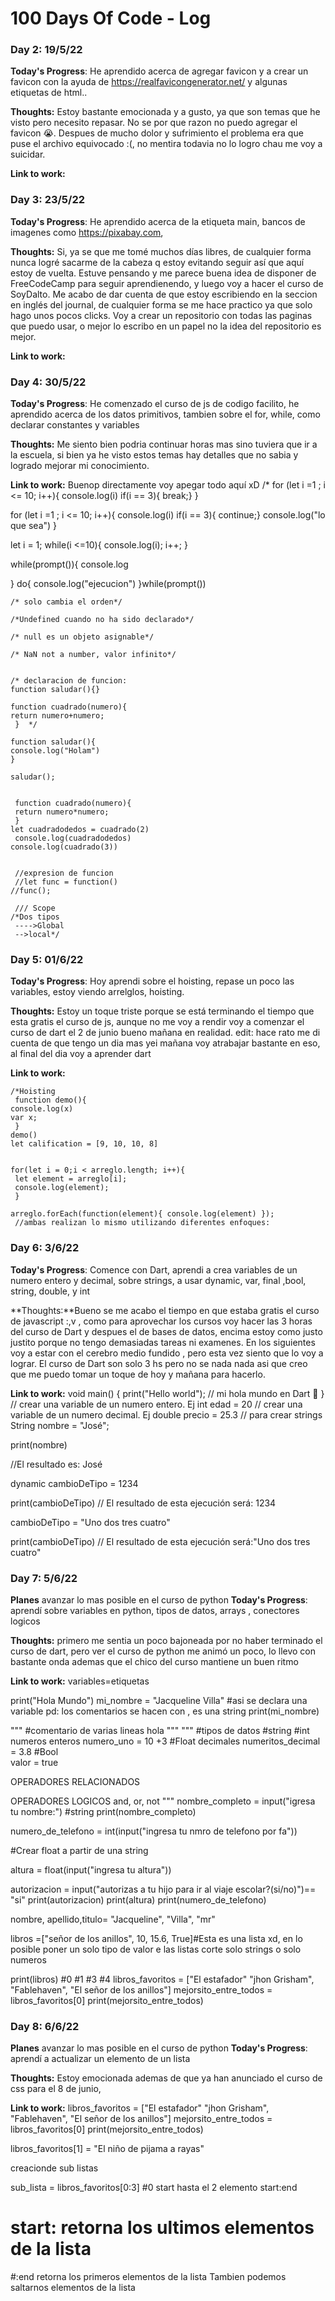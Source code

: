 # 100 Days Of Code - Log

### Day 2:  19/5/22

**Today's Progress**: He aprendido acerca de agregar favicon y a crear un favicon con la ayuda de https://realfavicongenerator.net/ y algunas etiquetas de html..

**Thoughts:** Estoy bastante emocionada y a gusto, ya que son temas que he visto pero necesito repasar. No se por que razon no puedo agregar el favicon 😭. Despues de mucho dolor y sufrimiento el problema era que puse el archivo equivocado :(, no mentira todavia no lo logro chau me voy a suicidar.

**Link to work:**
 
### Day 3:  23/5/22

**Today's Progress**: He aprendido acerca de la etiqueta main, bancos de imagenes como https://pixabay.com,

**Thoughts:** Si, ya se que me tomé muchos días libres, de cualquier forma nunca logré sacarme de la cabeza q estoy evitando seguir así que aquí estoy de vuelta. Estuve pensando y me parece buena idea de disponer de FreeCodeCamp para seguir aprendienendo, y luego voy a hacer el curso de SoyDalto. Me acabo de dar cuenta de que estoy escribiendo en la seccion en inglés del journal, de cualquier forma se me hace practico ya que solo hago unos pocos clicks. Voy a crear un repositorio con todas las paginas que puedo usar, o mejor lo escribo en un papel no la idea del repositorio es mejor.

**Link to work:**


### Day 4:  30/5/22

**Today's Progress**: He comenzado el curso de js de codigo facilito, he aprendido acerca de los datos primitivos, tambien sobre el for, while, como declarar constantes y variables

**Thoughts:** Me siento bien podria continuar horas mas sino tuviera que ir a la escuela, si bien ya he visto estos temas hay detalles que no sabia y logrado mejorar mi conocimiento.

**Link to work:** Buenop directamente voy apegar todo aquí xD
       /* for (let i =1 ; i <= 10; i++){
  console.log(i)
  if(i == 3){
  break;}
}

for (let i =1 ; i <= 10; i++){
  console.log(i)
  if(i == 3){
  continue;}
  console.log("lo que sea")
}

let i = 1;
while(i <=10){
  console.log(i); i++;
}

while(prompt()){
  console.log
  
}
do{
  console.log("ejecucion")
   }while(prompt())
  
    /* solo cambia el orden*/
  
    /*Undefined cuando no ha sido declarado*/
  
    /* null es un objeto asignable*/
  
    /* NaN not a number, valor infinito*/
  
  
    /* declaracion de funcion:
    function saludar(){} 
  
    function cuadrado(numero){
    return numero+numero;
     }  */
  
    function saludar(){
    console.log("Holam")
    }
  
    saludar();


     function cuadrado(numero){
     return numero*numero;
     } 
    let cuadradodedos = cuadrado(2)
     console.log(cuadradodedos)
    console.log(cuadrado(3))


     //expresion de funcion
     //let func = function()
    //func();

     /// Scope    
    /*Dos tipos
     ---->Global 
     -->local*/ 
     
     
### Day 5:  01/6/22

**Today's Progress**: Hoy aprendi sobre el hoisting, repase un poco las variables, estoy viendo arrelglos, hoisting.

**Thoughts:** Estoy un toque triste porque se está terminando el tiempo que esta gratis el curso de js, aunque no me voy a rendir voy a comenzar el curso de dart el 2 de junio bueno mañana en realidad.
edit: hace rato me di cuenta de que tengo un dia mas yei mañana voy atrabajar bastante en eso, al final del dia voy a aprender dart



**Link to work:** 

    /*Hoisting  
     function demo(){
    console.log(x)
    var x;
     }
    demo()
    let calification = [9, 10, 10, 8]


    for(let i = 0;i < arreglo.length; i++){
     let element = arreglo[i];
     console.log(element);
     }

    arreglo.forEach(function(element){ console.log(element) });
     //ambas realizan lo mismo utilizando diferentes enfoques:
### Day 6:  3/6/22

**Today's Progress**: Comence con Dart, aprendi a crea variables de un numero entero y decimal, sobre strings, a usar dynamic, var, final ,bool, string, double, y int

**Thoughts:**Bueno se me acabo el tiempo en que estaba gratis el curso de javascript :,v , como para aprovechar los cursos voy hacer las 3 horas del curso de Dart y despues el de bases de datos, encima estoy como justo justito porque no tengo demasiadas tareas ni examenes. En los siguientes voy a estar con el cerebro medio fundido , pero esta vez siento que lo voy a lograr. El curso de Dart son solo 3 hs pero no se nada nada asi que creo que me puedo tomar un toque de hoy y mañana para hacerlo.

**Link to work:**
  void main() {
     print("Hello world"); // mi hola mundo en Dart 🥺
}  
// crear una variable de un numero entero. Ej 
int edad = 20
// crear una variable de un numero decimal. Ej 
double precio = 25.3
// para crear strings
String nombre = "José";

print(nombre)

//El resultado es: José

dynamic cambioDeTipo = 1234

print(cambioDeTipo) // El resultado de esta ejecución será: 1234

cambioDeTipo = "Uno dos tres cuatro"

print(cambioDeTipo) // El resultado de esta ejecución será:"Uno dos tres cuatro"


### Day 7:  5/6/22
 
**Planes** avanzar lo mas posible en el curso de python 
**Today's Progress**:  aprendí sobre variables en python, tipos de datos, arrays , conectores logicos

**Thoughts:** primero me sentia un poco bajoneada por no haber terminado el curso de dart, pero ver el curso de python me animó un poco, lo llevo con bastante onda ademas que el chico del curso mantiene un buen ritmo 

**Link to work:**
variables=etiquetas

print("Hola Mundo")
mi_nombre = "Jacqueline Villa" #asi se declara una variable pd: los comentarios se hacen con , es una string
print(mi_nombre)

"""   #comentario de varias lineas
hola
"""
"""
#tipos de datos 
#string
#int numeros enteros
numero_uno = 10 +3
#Float decimales
numeritos_decimal = 3.8
#Bool   
valor = true

OPERADORES RELACIONADOS

OPERADORES LOGICOS
and, or, not
"""
nombre_completo = input("igresa tu nombre:") #string
print(nombre_completo)

numero_de_telefono = int(input("ingresa tu nmro de telefono por fa"))

#Crear float a partir de una string 

altura = float(input("ingresa tu altura"))

autorizacion = input("autorizas a tu hijo para ir al viaje escolar?(si/no)")== "si"
print(autorizacion)
print(altura)
print(numero_de_telefono)

nombre, apellido,titulo= "Jacqueline", "Villa", "mr"

libros =["señor de los anillos", 10, 15.6, True]#Esta es una lista xd, en lo posible poner un solo tipo de valor e las listas corte solo strings o solo numeros 

print(libros)
                         #0             #1             #3                #4
libros_favoritos = ["El estafador" "jhon Grisham", "Fablehaven", "El señor de los anillos"]
mejorsito_entre_todos = libros_favoritos[0]
print(mejorsito_entre_todos)

### Day 8:  6/6/22
 
**Planes** avanzar lo mas posible en el curso de python 
**Today's Progress**:  aprendí a actualizar un elemento de un lista

**Thoughts:** Estoy emocionada ademas de que ya han anunciado el curso de css para el 8 de junio,

**Link to work:**
libros_favoritos = ["El estafador" "jhon Grisham", "Fablehaven", "El señor de los anillos"]
mejorsito_entre_todos = libros_favoritos[0]
print(mejorsito_entre_todos)

libros_favoritos[1] = "El niño de pijama a rayas"

creacionde sub listas

sub_lista = libros_favoritos[0:3]  #0 start hasta el 2 elemento  start:end
# start: retorna los ultimos elementos de la lista
#:end retorna los primeros elementos de la lista
Tambien podemos saltarnos elementos de la lista

